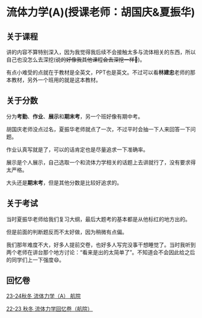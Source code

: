 # 流体力学(A)(授课老师：胡国庆&夏振华)

## 关于课程

讲的内容不算特别深入，因为我觉得我后续不会接触太多与流体相关的东西，所以自己也没怎么去深挖(~~说的好像我其他课程会去深挖一样🤣~~)。

有点小难受的点就在于教材是全英文，PPT也是英文。不过可以看**林建忠**老师的那本教材，另外一个班用的就是这本教材。

## 关于分数

分为**考勤**、**作业**、**展示**和**期末考**，另一个班好像有期中考。

胡国庆老师没点过名，夏振华老师就点了一次，不过平时会抽一下人来回答一下问题。

作业认真写就是了，可以的话肯定也是尽量追求一下准确率。

展示是个人展示，自己选取一个和流体力学相关的话题上去讲就行了，没有要求得太严格。

大头还是**期末考**，但是其他分数是比较好追求的。

## 关于考试

当时夏振华老师给我们复习大纲，最后大题考的基本都是从他标红的地方出的。

但是前面的判断题反而不太好做，因为稍微有点偏。

我们那年难度不大，好多人提前交卷，也好多人写完没事干想睡觉了。当时我听到两个老师在讲台那个地方讨论：“看来是出的太简单了”。不知道会不会因此给之后的同学们上一下强度😄。

## 回忆卷

[23-24秋冬 流体力学（A） 航院](https://www.cc98.org/topic/5804154)

[22-23 秋冬 流体力学回忆卷（航院）](https://www.cc98.org/topic/5507911)
